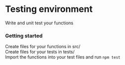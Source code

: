 # Testing environment
Write and unit test your functions  

### Getting started  
Create files for your functions in src/  
Create files for your tests in tests/  
Import the functions into your test files and run `npm test`  